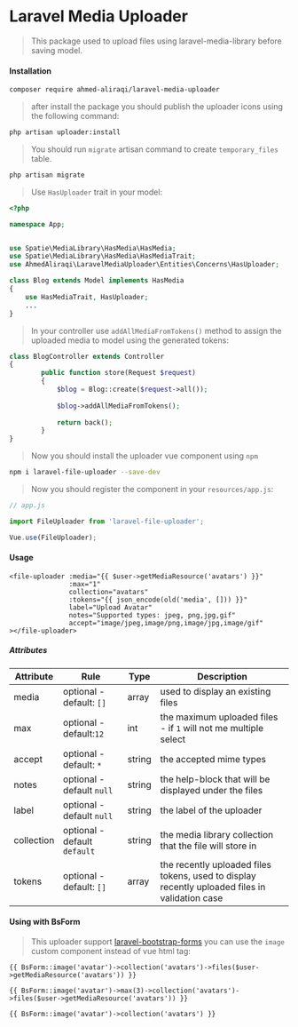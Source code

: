 # Laravel Media Uploader

> This package used to upload files using laravel-media-library before saving model.

#### Installation
```bash
composer require ahmed-aliraqi/laravel-media-uploader
```
> after install the package you should publish the uploader icons using the following command:

```bash
php artisan uploader:install
```
> You should run `migrate` artisan command to create `temporary_files` table.

```bash
php artisan migrate
```

> Use `HasUploader` trait in your model:

```php
<?php

namespace App;


use Spatie\MediaLibrary\HasMedia\HasMedia;
use Spatie\MediaLibrary\HasMedia\HasMediaTrait;
use AhmedAliraqi\LaravelMediaUploader\Entities\Concerns\HasUploader;

class Blog extends Model implements HasMedia
{
    use HasMediaTrait, HasUploader;
    ...
}
```
> In your controller use `addAllMediaFromTokens()` method to assign the uploaded media to model using the generated tokens:

```php
class BlogController extends Controller
{
        public function store(Request $request)
        {
            $blog = Blog::create($request->all());
            
            $blog->addAllMediaFromTokens();
    
            return back();
        }
}
``` 

> Now you should install the uploader vue component using `npm`

```bash
npm i laravel-file-uploader --save-dev
``` 
> Now you should register the component in your `resources/app.js`:

```js
// app.js

import FileUploader from 'laravel-file-uploader';

Vue.use(FileUploader);
```

#### Usage
```blade
<file-uploader :media="{{ $user->getMediaResource('avatars') }}"
               :max="1"
               collection="avatars"
               :tokens="{{ json_encode(old('media', [])) }}"
               label="Upload Avatar"
               notes="Supported types: jpeg, png,jpg,gif"
               accept="image/jpeg,image/png,image/jpg,image/gif"
></file-uploader>
```
##### Attributes
| Attribute |Rule | Type  |Description |
|--|--|--|--|
| media | optional - default: `[]`  |array | used to display an existing files  |
| max|optional - default:`12`| int| the maximum uploaded files - if `1` will not me multiple select|
|accept| optional - default: `*`| string| the accepted mime types|
|notes| optional - default `null`| string| the help-block that will be displayed under the files|
|label| optional - default `null`| string| the label of the uploader|
|collection| optional - default `default`|string| the media library collection that the file will store in|
|tokens| optional - default: `[]`|array|the recently uploaded files tokens, used to display recently uploaded files in validation case|

#### Using with BsForm
> This uploader support [laravel-bootstrap-forms](https://github.com/Elnooronline/laravel-bootstrap-forms) you can use the `image` custom component instead of vue html tag:

```blade
{{ BsForm::image('avatar')->collection('avatars')->files($user->getMediaResource('avatars')) }}
```
```blade
{{ BsForm::image('avatar')->max(3)->collection('avatars')->files($user->getMediaResource('avatars')) }}
```
```blade
{{ BsForm::image('avatar')->collection('avatars') }}
```